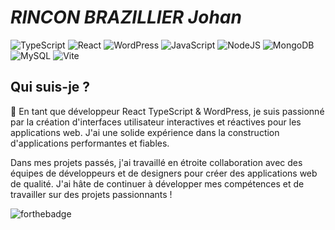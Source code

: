 # _RINCON BRAZILLIER Johan_
 
![TypeScript](https://img.shields.io/badge/typescript-%23007ACC.svg?style=for-the-badge&logo=typescript&logoColor=white)
![React](https://img.shields.io/badge/react-%2320232a.svg?style=for-the-badge&logo=react&logoColor=%2361DAFB)
![WordPress](https://img.shields.io/badge/WordPress-%23117AC9.svg?style=for-the-badge&logo=WordPress&logoColor=white)
![JavaScript](https://img.shields.io/badge/javascript-%23323330.svg?style=for-the-badge&logo=javascript&logoColor=%23F7DF1E) 
![NodeJS](https://img.shields.io/badge/node.js-6DA55F?style=for-the-badge&logo=node.js&logoColor=white)
![MongoDB](https://img.shields.io/badge/MongoDB-%234ea94b.svg?style=for-the-badge&logo=mongodb&logoColor=white)
![MySQL](https://img.shields.io/badge/mysql-%2300f.svg?style=for-the-badge&logo=mysql&logoColor=white)
![Vite](https://img.shields.io/badge/vite-%23646CFF.svg?style=for-the-badge&logo=vite&logoColor=white)
 
## Qui suis-je ?
 
👋 En tant que développeur React TypeScript & WordPress, je suis passionné par la création d'interfaces utilisateur interactives et réactives pour les applications web. J'ai une solide expérience dans la construction d'applications performantes et fiables.
 
Dans mes projets passés, j'ai travaillé en étroite collaboration avec des équipes de développeurs et de designers pour créer des applications web de qualité. J'ai hâte de continuer à développer mes compétences et de travailler sur des projets passionnants !
 
![forthebadge](https://forthebadge.com/images/badges/built-with-love.svg)
